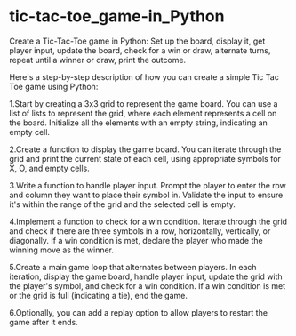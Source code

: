 # tic-tac-toe_game-in_Python
Create a Tic-Tac-Toe game in Python: Set up the board, display it, get player input, update the board, check for a win or draw, alternate turns, repeat until a winner or draw, print the outcome.

Here's a step-by-step description of how you can create a simple Tic Tac Toe game using Python:

1.Start by creating a 3x3 grid to represent the game board. You can use a list of lists to represent the grid, where each element represents a cell on the board. Initialize all the elements with an empty string, indicating an empty cell.

2.Create a function to display the game board. You can iterate through the grid and print the current state of each cell, using appropriate symbols for X, O, and empty cells.

3.Write a function to handle player input. Prompt the player to enter the row and column they want to place their symbol in. Validate the input to ensure it's within the range of the grid and the selected cell is empty.

4.Implement a function to check for a win condition. Iterate through the grid and check if there are three symbols in a row, horizontally, vertically, or diagonally. If a win condition is met, declare the player who made the winning move as the winner.

5.Create a main game loop that alternates between players. In each iteration, display the game board, handle player input, update the grid with the player's symbol, and check for a win condition. If a win condition is met or the grid is full (indicating a tie), end the game.

6.Optionally, you can add a replay option to allow players to restart the game after it ends.

